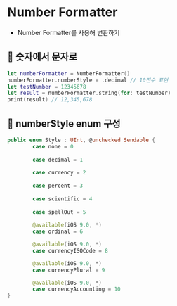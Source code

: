 # Number Formatter

- Number Formatter를 사용해 변환하기

## 🍎 숫자에서 문자로

```swift
let numberFormatter = NumberFormatter()
numberFormatter.numberStyle = .decimal // 10진수 표현
let testNumber = 12345678
let result = numberFormatter.string(for: testNumber)
print(result) // 12,345,678
```





## 🍎 numberStyle enum 구성
```swift
public enum Style : UInt, @unchecked Sendable {
        case none = 0
    
        case decimal = 1
    
        case currency = 2
    
        case percent = 3
    
        case scientific = 4
    
        case spellOut = 5
    
        @available(iOS 9.0, *)
        case ordinal = 6

        @available(iOS 9.0, *)
        case currencyISOCode = 8

        @available(iOS 9.0, *)
        case currencyPlural = 9

        @available(iOS 9.0, *)
        case currencyAccounting = 10
}
```
